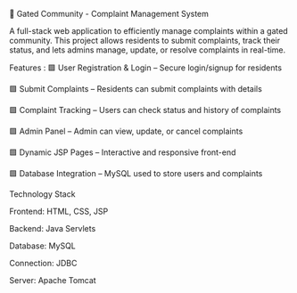 🏢 Gated Community - Complaint Management System

A full-stack web application to efficiently manage complaints within a gated community. This project allows residents to submit complaints, track their status, and lets admins manage, update, or resolve complaints in real-time.

Features :
🟩 User Registration & Login – Secure 
login/signup for residents

🟩 Submit Complaints – Residents can submit complaints with details

🟩 Complaint Tracking – Users can check status and history of complaints

🟩 Admin Panel – Admin can view, update, or cancel complaints

🟩 Dynamic JSP Pages – Interactive and responsive front-end

🟩 Database Integration – MySQL used to store users and complaints

Technology Stack

Frontend: HTML, CSS, JSP

Backend: Java Servlets

Database: MySQL

Connection: JDBC

Server: Apache Tomcat
